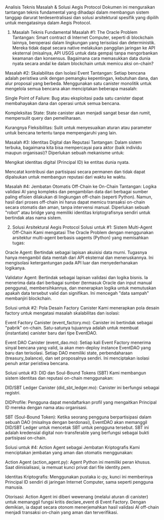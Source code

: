 Analisis Teknis Masalah & Solusi Aegis Protocol
Dokumen ini menguraikan tantangan teknis fundamental yang dihadapi dalam membangun sistem tanggap darurat terdesentralisasi dan solusi arsitektural spesifik yang dipilih untuk mengatasinya dalam Aegis Protocol.

1. Masalah Teknis Fundamental
Masalah #1: The Oracle Problem
Tantangan: Smart contract di Internet Computer, seperti di blockchain lainnya, beroperasi dalam lingkungan yang terisolasi dan deterministik. Mereka tidak dapat secara native melakukan panggilan jaringan ke API eksternal (misalnya, API USGS untuk data gempa) tanpa mengorbankan keamanan dan konsensus. Bagaimana cara memasukkan data dunia nyata secara andal ke dalam blockchain untuk memicu aksi on-chain?

Masalah #2: Skalabilitas dan Isolasi Event
Tantangan: Setiap bencana adalah peristiwa unik dengan pemangku kepentingan, kebutuhan dana, dan alur proposal yang berbeda. Menggunakan satu canister monolitik untuk mengelola semua bencana akan menciptakan beberapa masalah:

Single Point of Failure: Bug atau eksploitasi pada satu canister dapat membahayakan dana dan operasi untuk semua bencana.

Kompleksitas State: State canister akan menjadi sangat besar dan rumit, mempersulit query dan pemeliharaan.

Kurangnya Fleksibilitas: Sulit untuk menyesuaikan aturan atau parameter untuk bencana tertentu tanpa mempengaruhi yang lain.

Masalah #3: Identitas Digital dan Reputasi
Tantangan: Dalam sistem terbuka, bagaimana kita bisa mempercayai para aktor (baik individu maupun organisasi)? Diperlukan sebuah mekanisme untuk:

Mengikat identitas digital (Principal ID) ke entitas dunia nyata.

Mencatat kontribusi dan partisipasi secara permanen dan tidak dapat dipalsukan untuk membangun reputasi dari waktu ke waktu.

Masalah #4: Jembatan Otomatis Off-Chain ke On-Chain
Tantangan: Logika validasi AI yang kompleks dan pengambilan data dari berbagai sumber paling efisien dilakukan di lingkungan off-chain (seperti Python). Namun, hasil dari proses off-chain ini harus dapat memicu transaksi on-chain secara otomatis dan aman, tanpa intervensi manual. Diperlukan sebuah "robot" atau bridge yang memiliki identitas kriptografisnya sendiri untuk bertindak atas nama sistem.

2. Solusi Arsitektural Aegis Protocol
Solusi untuk #1: Sistem Multi-Agent Off-Chain
Kami mengatasi The Oracle Problem dengan menggunakan arsitektur multi-agent berbasis uagents (Python) yang memisahkan tugas:

Oracle Agent: Bertindak sebagai lapisan akuisisi data murni. Tugasnya hanya mengambil data mentah dari API eksternal dan meneruskannya. Ini mengisolasi ketergantungan pada API luar dan menyederhanakan logikanya.

Validator Agent: Bertindak sebagai lapisan validasi dan logika bisnis. Ia menerima data dari berbagai sumber (termasuk Oracle dan input manual pengguna), membersihkannya, dan menerapkan logika untuk memutuskan apakah data tersebut valid dan signifikan. Ini mencegah "data sampah" membanjiri blockchain.

Solusi untuk #2: Pola Desain Factory Canister
Kami menerapkan pola desain factory untuk mengatasi masalah skalabilitas dan isolasi:

Event Factory Canister (event_factory.mo): Canister ini bertindak sebagai "pabrik" on-chain. Satu-satunya tujuannya adalah untuk membuat (instantiate) canister baru dari tipe EventDAO.

Event DAO Canister (event_dao.mo): Setiap kali Event Factory menerima sinyal bencana yang valid, ia akan men-deploy instance EventDAO yang baru dan terisolasi. Setiap DAO memiliki state, perbendaharaan (treasury_balance), dan set proposalnya sendiri. Ini menciptakan isolasi penuh antar peristiwa bencana.

Solusi untuk #3: DID dan Soul-Bound Tokens (SBT)
Kami membangun sistem identitas dan reputasi on-chain menggunakan:

DID/SBT Ledger Canister (did_sbt_ledger.mo): Canister ini berfungsi sebagai registri.

DIDProfile: Pengguna dapat mendaftarkan profil yang mengaitkan Principal ID mereka dengan nama atau organisasi.

SBT (Soul-Bound Token): Ketika seorang pengguna berpartisipasi dalam sebuah DAO (misalnya dengan berdonasi), EventDAO akan memanggil DID/SBT Ledger untuk mencetak SBT untuk pengguna tersebut. SBT ini adalah kredensial digital non-transferable yang berfungsi sebagai bukti partisipasi on-chain.

Solusi untuk #4: Action Agent sebagai Jembatan Kriptografis
Kami menciptakan jembatan yang aman dan otomatis menggunakan:

Action Agent (action_agent.py): Agent Python ini memiliki peran khusus. Saat diinisialisasi, ia memuat kunci privat dari file identity.pem.

Identitas Kriptografis: Menggunakan pustaka ic-py, kunci ini memberinya Principal ID sendiri di jaringan Internet Computer, sama seperti pengguna manusia.

Otorisasi: Action Agent ini diberi wewenang (melalui aturan di canister) untuk memanggil fungsi kritis declare_event di Event Factory. Dengan demikian, ia dapat secara otonom menerjemahkan hasil validasi AI off-chain menjadi transaksi on-chain yang aman dan terverifikasi.